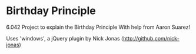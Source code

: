 Birthday Principle
==================

6.042 Project to explain the Birthday Principle
With help from Aaron Suarez!

Uses 'windows', a jQuery plugin by Nick Jonas (http://github.com/nick-jonas)
